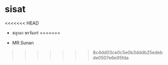 # sisat
<<<<<<< HEAD
* ชญาดา พรจันทร์
=======

* MR.Sunan
>>>>>>> 8c4dd03ce0c5e0b3dddb25edebde0507e6e95fda
